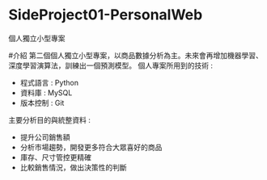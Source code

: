 # SideProject01-PersonalWeb
個人獨立小型專案<br>
<img src="">

#介紹
第二個個人獨立小型專案，以商品數據分析為主。未來會再增加機器學習、深度學習演算法，訓練出一個預測模型。
個人專案所用到的技術 : 
<ul>
<li>程式語言 : Python</li> 
<li>資料庫 : MySQL</li>
<li>版本控制 : Git</li>
</ul>
主要分析目的與統整資料 :
<ul>
<li>提升公司銷售額</li>
<li>分析市場趨勢，開發更多符合大眾喜好的商品</li>
<li>庫存、尺寸管控更精確</li>
<li>比較銷售情況，做出決策性的判斷</li>
</ul>
